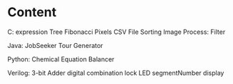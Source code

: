 # Content
C:
	expression Tree
	Fibonacci Pixels
	CSV File Sorting
	Image Process: Filter

Java:
	JobSeeker
	Tour Generator

Python:
	Chemical Equation Balancer

Verilog:
	3-bit Adder
	digital combination lock
	LED segmentNumber display
